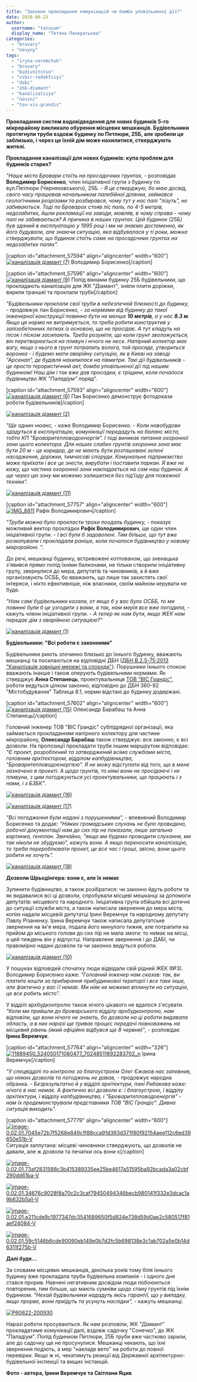 ```yaml
---
title: "Законне прокладання комунікацій чи бомба уповільненої дії?"
date: 2016-06-23
author: 
  username: "tatuuum"
  display_name: "Тетяна Панкратьєва"
categories: 
  - "brovary"
  - "novyny"
tags: 
  - "iryna-veremchuk"
  - "brovary"
  - "budivnitstvo"
  - "vibir-redaktsiyi"
  - "dabi"
  - "zhk-diamant"
  - "kanalizatsiya"
  - "novini"
  - "tov-vis-grandis"
---
```


**Прокладання систем водовідведення для нових будинків 5-го мікрорайону викликало обурення місцевих мешканців. Будівельники протягнули труби вздовж будинку по Петлюри, 25Б, але зробили це заблизько, і через це їхній дім може нахилитися, стверджують жителі.**

**Прокладання каналізації для нових будинків: купа проблем для будинків старих?**

_"Наше місто Бровари стоїть на просадочних грунтах,_ - розповідає **Володимир Борисенко**, член ініціативної групи з будинку по вул.Петлюри (Черняховського), 25Б. - _Я це стверджую, бо маю досвід, свого часу працював начальником палебійної ділянки, займався геологічними розрізами та розбирався, чому тут у нас палі "лізуть", не забиваються. Тоді по Броварах стояв ліс паль, по 4-5 метрів, недозабитих, йшли рекламації на заводи, мовляв, в чому справа - чому палі не забиваються? А причина в наших грунтах. Цей будинок (25Б) був зданий в експлуатацію у 1995 році і ми не знаємо достеменно, як його будували, але знаючи ситуацію, яка відбувалася у ті роки, можна стверджувати, що будинок стоїть саме на просадочних грунтах на недозабитих палях"._

\[caption id="attachment\_57594" align="aligncenter" width="600"\][![каналізація діамант (7)](https://mpz.brovary.org/wp-content/uploads/2016/06/kanalizatsiya-diamant-7.jpg)](https://mpz.brovary.org/wp-content/uploads/2016/06/kanalizatsiya-diamant-7.jpg) Володимир Борисенко\[/caption\]

\[caption id="attachment\_57596" align="aligncenter" width="600"\][![каналізація діамант (9)](https://mpz.brovary.org/wp-content/uploads/2016/06/kanalizatsiya-diamant-9.jpg)](https://mpz.brovary.org/wp-content/uploads/2016/06/kanalizatsiya-diamant-9.jpg) Попід вікнами будинку 25Б будівельники, що прокладають каналізацію для ЖК "Діамант", зняли плити доріжки, вирили траншеї та проклали труби\[/caption\]

_"Будівельники проклали свої труби в небезпечній близкості до будинку,_ - продовжує пан Борисенко, - _за нормами від будинку до такої інженерної конструкції повинно бути не менше **10 метрів**, а у нас **8.3 м**. Якщо ця норма не витримується, то треба робити конструктив у залізобетонних лотках із основою, що не просідає. А тут кладуть на пісок і піском засипають. Треба розуміти, що коли грунт зволожується, він перетворюється на пливун і нічого не несе. Напірний колектор має вагу, якщо з нього в грунт потрапить волога, той просяде, утвориться воронка - і будемо мати аварійну ситуацію, як в Києві на заводі "Арсенал", де будівля нахилилася на півметри. Такі дії будівельників - це просто терористичний акт, бомба уповільненої дії під нашим будинком! Наш дім і так вже дав просадки, є тріщини, коли почалося будівництво ЖК "Паладіум" поряд"._

\[caption id="attachment\_57593" align="aligncenter" width="600"\][![каналізація діамант (6)](https://mpz.brovary.org/wp-content/uploads/2016/06/kanalizatsiya-diamant-6.jpg)](https://mpz.brovary.org/wp-content/uploads/2016/06/kanalizatsiya-diamant-6.jpg) Пан Борисенко демонструє фотодокази роботи будівельників\[/caption\]

[![каналізація діамант (2)](https://mpz.brovary.org/wp-content/uploads/2016/06/kanalizatsiya-diamant-2.jpg)](https://mpz.brovary.org/wp-content/uploads/2016/06/kanalizatsiya-diamant-2.jpg)

_"Ще однин нюанс,_ - каже Володимир Борисенко. - _Коли новобудови здадуться в експлуатацію, комунікації передадуть на баланс міста, тобто КП "Броваритепловодоенергія". І тоді виникає питання охоронної зони цього колектора. Для наших слабих грунтів охоронна зона має бути 20 м - це коридор, де не мають бути розташовані зелені насадження, доріжки, тимчасові споруди. Комунальне підприємство може приїхати і все це знести, вирубати і поставити паркан. Я вже не кажу, що частина охоронної зони накладається на сам наш будинок. А ще через цю зону ми можемо залишитися без під'їзду для пожежної техніки"._

[![каналізація діамант (11)](https://mpz.brovary.org/wp-content/uploads/2016/06/kanalizatsiya-diamant-11.jpg)](https://mpz.brovary.org/wp-content/uploads/2016/06/kanalizatsiya-diamant-11.jpg)

\[caption id="attachment\_57757" align="aligncenter" width="600"\][![IMG_8811](https://mpz.brovary.org/wp-content/uploads/2016/06/IMG_8811.jpg)](https://mpz.brovary.org/wp-content/uploads/2016/06/IMG_8811.jpg) Рафік Володимирович\[/caption\]

_"Труби можна було прокласти трохи поодаль будинку,_ - показує можливий вектор прокладки **Рафік Володимирович**, ще один член ініціативної групи. - _І всі були б задоволені. Тим більше, що тут вже розкопували і прокладали раніше, коли почалося будівництво у новому мікрорайоні. "._

До речі, мешканці будинку, встривожені котлованом, що зненацька з'явився прямо попід їхніми балконами, не тільки створили ініціативну групу, звернулися до мера, депутатів та чиновників, а й вже організовують ОСББ, бо вважають, що лише так захистять свої інтереси, і ніхто ефективніше, ніж власники, своїм майном керувати не буде.

_"Нам самі будівельники казали, от якщо б у вас було ОСББ, то ми повинні були б це узгодити з вами, а так, нам мерія все вже погодила,_ - кажуть члени ініціативної групи. - _А тепер як нам бути, якщо ЖЕК нам передає дім з аварійною ситуацією?"_

[![каналізація діамант (1)](https://mpz.brovary.org/wp-content/uploads/2016/06/kanalizatsiya-diamant-1.jpg)](https://mpz.brovary.org/wp-content/uploads/2016/06/kanalizatsiya-diamant-1.jpg)

**Будівельники: "Всі роботи є законними"**

Будівельники риють злочинно близько до їхнього будинку, вважають мешканці та посилаються на відповідні ДБН ([ДБН В.2.5-75:2013 "Каналізація зовнішні мережі та споруди"](http://yur.com.ua/attachments/article/624/%D0%94%D0%91%D0%9D%20%D0%92.2.5-75~2013%20%D0%9A%D0%B0%D0%BD%D0%B0%D0%BB%D1%96%D0%B7%D0%B0%D1%86%D1%96%D1%8F%20%D0%B7%D0%BE%D0%B2%D0%BD%D1%96%D1%88%D0%BD%D1%96%20%D0%BC%D0%B5%D1%80%D0%B5%D0%B6%D1%96%20%D1%82%D0%B0%25)). Порушники їхнього спокою вважають інакше і також оперують будівельними нормами. Як стверджує **Анна Степанець**, проектувальниця [ТОВ "ВІС Грандіс"](http://visgrandis.com.ua/), роботи ведуться цілком законно, відповідно до ДБН 360-92 "Містобудування" Таблица 8.1, норми відстані до будинку додержані.

\[caption id="attachment\_57602" align="aligncenter" width="600"\][![каналізація діамант (15)](https://mpz.brovary.org/wp-content/uploads/2016/06/kanalizatsiya-diamant-15.jpg)](https://mpz.brovary.org/wp-content/uploads/2016/06/kanalizatsiya-diamant-15.jpg) Олександр Барабаш та Анна Степанець\[/caption\]

Головний інженер ТОВ "ВІС Грандіс" субпідрядної організації, яка займається прокладанням напірного колектору для частини мікрорайону, **Олександр Барабаш** також стверджує: все законно, є всі дозволи. На пропозиції прокладати труби іншим маршрутом відповідає: _"Є проект, розроблений та затверджений всіма службами міста, головним архітектором, відділом капбудівництва, "Броваритепловодоєнергією". Я не можу відступати від того, що в мене зазначено в проекті. А щодо грунтів, то ніякі вони не просідаючі і не пливуни, з цим погоджуються усі проектувальники, що працюють і з нами, і з БЗБК"_.

[![каналізація діамант (16)](https://mpz.brovary.org/wp-content/uploads/2016/06/kanalizatsiya-diamant-16.jpg)](https://mpz.brovary.org/wp-content/uploads/2016/06/kanalizatsiya-diamant-16.jpg)

[![каналізація діамант (17)](https://mpz.brovary.org/wp-content/uploads/2016/06/kanalizatsiya-diamant-17.jpg)](https://mpz.brovary.org/wp-content/uploads/2016/06/kanalizatsiya-diamant-17.jpg)

_"Всі погодження були надані з порушеннями",_ - впевнений Володимир Борисенко та додає: _"Ніяких громадських слухань не було проведено, робочої документації нам до сих пір не показали, лише загальна картинка, генплан. Звичайно, "якщо ми будемо проводити слухання, ми так ніколи не збудуємо", кажуть вони. А якщо переносити каналізацію, то треба перероблювати проект, це все час і гроші, звісно, вони цього робити не хочуть"._

[![каналізація діамант (18)](https://mpz.brovary.org/wp-content/uploads/2016/06/kanalizatsiya-diamant-18.jpg)](https://mpz.brovary.org/wp-content/uploads/2016/06/kanalizatsiya-diamant-18.jpg)

**Дозволи Шрьодінгера: вони є, але їх немає**

Зупинити будівництво, а також розібратися: чи законно йдуть роботи та як видавалися всі ці дозволи, спробували місцеві мешканці за допомоги депутатів: місцевого та народного. Ініціативна група обійшла всі дотичні до ситуації служби міста, а також написала звернення до мера міста, копію надали місцевій депутатці Ірині Веремчук та народному депутату Павлу Різаненку. Ірина Веремчук також написала депутатське звернення на ім'я мера, подала його минулого тижня, але потрапити на прийом до міського голови до сих пір не мала змоги: то немає на місці, а цей тиждень він у відпустці. Направлене звернення і до ДАБІ, чи правомірно надані дозволи та чи законно ведуться роботи.

[![каналізація діамант (10)](https://mpz.brovary.org/wp-content/uploads/2016/06/kanalizatsiya-diamant-10.jpg)](https://mpz.brovary.org/wp-content/uploads/2016/06/kanalizatsiya-diamant-10.jpg)

У пошуках відповідей спочатку люди відвідали свій рідний ЖЕК (№3). Володимир Борисенко каже: _"Головний інженер нам сказав: так, ви платите кошти за прибирання прибудинкової території і все таке інше, але фактично у вас її немає. Ми ніяк не можемо вплинути на ситуацію, це все робить місто"._

У відділі архбудконтролю також нічого цікавого не вдалося з'ясувати. _"Коли ми прийшли до броварського відділу архбудконтролю, нам відповіли, що вони нічого не знають, бо дозволи на ці роботи видавала область, а в них наразі ще триває процес передачі повноважень на місцевий рівень (який офіційно відбувся ще 8 червня)"_, - розповідає **Ірина Веремчук**.

\[caption id="attachment\_57764" align="aligncenter" width="326"\][![11889450_524050171080477_70248511892283702_n](https://mpz.brovary.org/wp-content/uploads/2016/06/11889450_524050171080477_70248511892283702_n.jpg)](https://mpz.brovary.org/wp-content/uploads/2016/06/11889450_524050171080477_70248511892283702_n.jpg) Ірина Веремчук\[/caption\]

_"У спецвідділі по контролю за благоустроєм Олег Єжаков нас запевнив, що ніяких дозволів та погоджень не давав,_ - продовжує народна обранка. - _Безрезультатно й у відділі архітектури, пані Рибакова каже: нічого в нас немає. А фактично всі дозволи є: і благоустрою, і відділу архітектури, і відділу капбудівництва, і "Броваритепловодоенергія" - нам їх продемонстрували представники ТОВ "ВІС Грандіс". Дивна ситуація виходить"._

\[caption id="attachment\_57779" align="aligncenter" width="600"\][![image-0.02.01.7045e72b7f5266e849c1f88cca91d393d371f80f92154aee112c6ed39650e51b-V](https://mpz.brovary.org/wp-content/uploads/2016/06/image-0.02.01.7045e72b7f5266e849c1f88cca91d393d371f80f92154aee112c6ed39650e51b-V.jpg)](https://mpz.brovary.org/wp-content/uploads/2016/06/image-0.02.01.7045e72b7f5266e849c1f88cca91d393d371f80f92154aee112c6ed39650e51b-V.jpg) Ситуація заплутана: місцеві чиновники стверджують, що дозволів не давали, але ж дозволи та печатки ось вони є\[/caption\]

[![image-0.02.01.73af2831588c3b415389335ee25be4617a51595ba92bcada3a02cbf290dd61ba-V](https://mpz.brovary.org/wp-content/uploads/2016/06/image-0.02.01.73af2831588c3b415389335ee25be4617a51595ba92bcada3a02cbf290dd61ba-V.jpg)](https://mpz.brovary.org/wp-content/uploads/2016/06/image-0.02.01.73af2831588c3b415389335ee25be4617a51595ba92bcada3a02cbf290dd61ba-V.jpg)

[![image-0.02.01.34676c9028f8a70c2c3caf79450494346becb980141f332e3dcac1a9b632b5a1-V](https://mpz.brovary.org/wp-content/uploads/2016/06/image-0.02.01.34676c9028f8a70c2c3caf79450494346becb980141f332e3dcac1a9b632b5a1-V.jpg)](https://mpz.brovary.org/wp-content/uploads/2016/06/image-0.02.01.34676c9028f8a70c2c3caf79450494346becb980141f332e3dcac1a9b632b5a1-V.jpg)

[![image-0.02.01.e211cde9c1977347dc3541689650f5d824e738d59d0ae2c580517f81aef24084-V](https://mpz.brovary.org/wp-content/uploads/2016/06/image-0.02.01.e211cde9c1977347dc3541689650f5d824e738d59d0ae2c580517f81aef24084-V.jpg)](https://mpz.brovary.org/wp-content/uploads/2016/06/image-0.02.01.e211cde9c1977347dc3541689650f5d824e738d59d0ae2c580517f81aef24084-V.jpg)

[![image-0.02.01.59c5146b6cde90090eb149e0b7d2fc5b698138e3c1ab702a5e0b14d6311f275b-V](https://mpz.brovary.org/wp-content/uploads/2016/06/image-0.02.01.59c5146b6cde90090eb149e0b7d2fc5b698138e3c1ab702a5e0b14d6311f275b-V.jpg)](https://mpz.brovary.org/wp-content/uploads/2016/06/image-0.02.01.59c5146b6cde90090eb149e0b7d2fc5b698138e3c1ab702a5e0b14d6311f275b-V.jpg)

**Далі буде...**

За словами місцевих мешканців, декілька років тому біля їхнього будинку вже прокладала труби будівельна компанія - і одного дня стався прорив. Навчені негативним досвідом люди побоюються повторення, тим більше, що мають сумніви щодо стану грунтів під їхнім будинком. _"Нехай будівельники нададуть якісь гарантії, що у випадку, якщо прорве, вони приїдуть та усунуть наслідки",_ - кажуть мешканці.

[![P60622-200930](https://mpz.brovary.org/wp-content/uploads/2016/06/P60622-200930.jpg)](https://mpz.brovary.org/wp-content/uploads/2016/06/P60622-200930.jpg)

Наразі роботи просуваються. Як нам розповіли, ЖК "Діамант" прокладатиме комунікації далі, вздовж садочку "Сонечко", до ЖК "Паладіум". Попід будинком Петлюри, 25Б труби вже частково зарили, але до садочку ще не просунулися. Мешканці чекають, що їхні звернення подіють, а мер "накладе вето" на роботи до повної перевірки. Якщо ж ні, чекатимуть реакції від Державної архітектурно-будівельної інспекції та вищих інстанцій.

**Фото - автора, Ірини Веремчук та Світлани Яцив**
